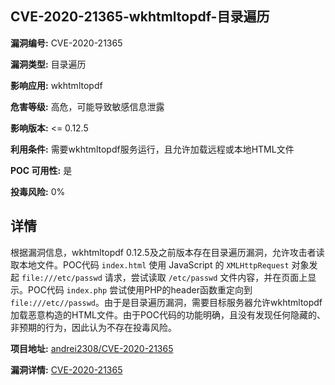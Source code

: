 ## CVE-2020-21365-wkhtmltopdf-目录遍历

**漏洞编号:** CVE-2020-21365

**漏洞类型:** 目录遍历

**影响应用:** wkhtmltopdf

**危害等级:** 高危，可能导致敏感信息泄露

**影响版本:** <= 0.12.5

**利用条件:** 需要wkhtmltopdf服务运行，且允许加载远程或本地HTML文件

**POC 可用性:** 是

**投毒风险:** 0%

## 详情

根据漏洞信息，wkhtmltopdf 0.12.5及之前版本存在目录遍历漏洞，允许攻击者读取本地文件。POC代码 `index.html` 使用 JavaScript 的 `XMLHttpRequest` 对象发起 `file:///etc/passwd` 请求，尝试读取 `/etc/passwd` 文件内容，并在页面上显示。POC代码 `index.php` 尝试使用PHP的header函数重定向到`file:///etc//passwd`。由于是目录遍历漏洞，需要目标服务器允许wkhtmltopdf加载恶意构造的HTML文件。由于POC代码的功能明确，且没有发现任何隐藏的、非预期的行为，因此认为不存在投毒风险。

**项目地址:** [andrei2308/CVE-2020-21365](https://github.com/andrei2308/CVE-2020-21365)

**漏洞详情:** [CVE-2020-21365](https://nvd.nist.gov/vuln/detail/CVE-2020-21365)